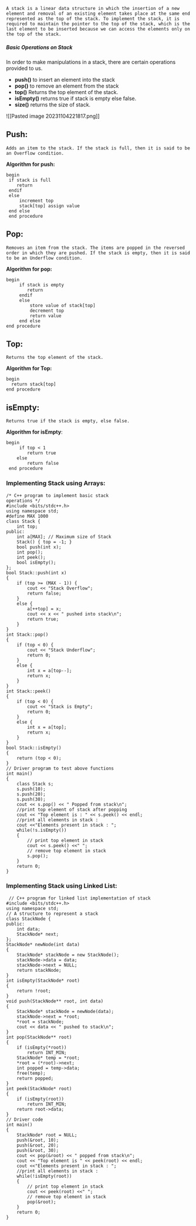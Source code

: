 	A stack is a linear data structure in which the insertion of a new element and removal of an existing element takes place at the same end represented as the top of the stack. To implement the stack, it is required to maintain the pointer to the top of the stack, which is the last element to be inserted because we can access the elements only on the top of the stack.

##### Basic Operations on Stack

In order to make manipulations in a stack, there are certain operations provided to us.

- **push()** to insert an element into the stack
- **pop()** to remove an element from the stack
- **top()** Returns the top element of the stack.
- **isEmpty()** returns true if stack is empty else false.
- **size()** returns the size of stack.

![[Pasted image 20231104221817.png]]

## **Push:**

	Adds an item to the stack. If the stack is full, then it is said to be an Overflow condition.

**Algorithm for push:**

	begin
	 if stack is full
	    return
	 endif
	 else  
		 increment top
		 stack[top] assign value
	 end else
	 end procedure

## **Pop:**

	Removes an item from the stack. The items are popped in the reversed order in which they are pushed. If the stack is empty, then it is said to be an Underflow condition.

**Algorithm for pop:**

	begin
		 if stack is empty
		    return
		 endif
		 else
			 store value of stack[top]
			 decrement top
			 return value
		 end else
	end procedure

## **Top:**

	Returns the top element of the stack.

**Algorithm for Top:**

	begin 
	  return stack[top]
	end procedure

## **isEmpty:**

	Returns true if the stack is empty, else false.

**Algorithm for isEmpty**:

	begin
		 if top < 1
		    return true
		else
		    return false
	 end procedure

### Implementing Stack using Arrays:

	/* C++ program to implement basic stack 
	operations */
	#include <bits/stdc++.h> 
	using namespace std; 
	#define MAX 1000 
	class Stack { 
		int top; 
	public: 
		int a[MAX]; // Maximum size of Stack 
		Stack() { top = -1; } 
		bool push(int x); 
		int pop(); 
		int peek(); 
		bool isEmpty(); 
	}; 
	bool Stack::push(int x) 
	{ 
		if (top >= (MAX - 1)) { 
			cout << "Stack Overflow"; 
			return false; 
		} 
		else { 
			a[++top] = x; 
			cout << x << " pushed into stack\n"; 
			return true; 
		} 
	} 
	int Stack::pop() 
	{ 
		if (top < 0) { 
			cout << "Stack Underflow"; 
			return 0; 
		} 
		else { 
			int x = a[top--]; 
			return x; 
		} 
	} 
	int Stack::peek() 
	{ 
		if (top < 0) { 
			cout << "Stack is Empty"; 
			return 0; 
		} 
		else { 
			int x = a[top]; 
			return x; 
		} 
	} 
	bool Stack::isEmpty() 
	{ 
		return (top < 0); 
	} 
	// Driver program to test above functions 
	int main() 
	{ 
		class Stack s; 
		s.push(10); 
		s.push(20); 
		s.push(30); 
		cout << s.pop() << " Popped from stack\n"; 	
		//print top element of stack after popping 
		cout << "Top element is : " << s.peek() << endl; 	
		//print all elements in stack : 
		cout <<"Elements present in stack : "; 
		while(!s.isEmpty()) 
		{ 
			// print top element in stack 
			cout << s.peek() <<" "; 
			// remove top element in stack 
			s.pop(); 
		} 
		return 0; 
	}

### Implementing Stack using Linked List:

	 // C++ program for linked list implementation of stack 
	#include <bits/stdc++.h> 
	using namespace std; 
	// A structure to represent a stack 
	class StackNode { 
	public: 
		int data; 
		StackNode* next; 
	}; 
	StackNode* newNode(int data) 
	{ 
		StackNode* stackNode = new StackNode(); 
		stackNode->data = data; 
		stackNode->next = NULL; 
		return stackNode; 
	} 
	int isEmpty(StackNode* root) 
	{ 
		return !root; 
	} 
	void push(StackNode** root, int data) 
	{ 
		StackNode* stackNode = newNode(data); 
		stackNode->next = *root; 
		*root = stackNode; 
		cout << data << " pushed to stack\n"; 
	} 
	int pop(StackNode** root) 
	{ 
		if (isEmpty(*root)) 
			return INT_MIN; 
		StackNode* temp = *root; 
		*root = (*root)->next; 
		int popped = temp->data; 
		free(temp); 
		return popped; 
	} 
	int peek(StackNode* root) 
	{ 
		if (isEmpty(root)) 
			return INT_MIN; 
		return root->data; 
	} 
	// Driver code 
	int main() 
	{ 
		StackNode* root = NULL; 
		push(&root, 10); 
		push(&root, 20); 
		push(&root, 30); 
		cout << pop(&root) << " popped from stack\n"; 
		cout << "Top element is " << peek(root) << endl; 
		cout <<"Elements present in stack : "; 
		//print all elements in stack : 
		while(!isEmpty(root)) 
		{ 
			// print top element in stack 
			cout << peek(root) <<" "; 
			// remove top element in stack 
			pop(&root); 
		} 
		return 0; 
	} 
